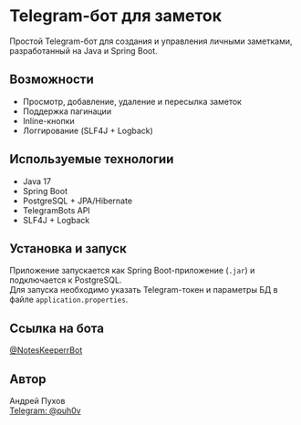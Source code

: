 # Telegram-бот для заметок

Простой Telegram-бот для создания и управления личными заметками, разработанный на Java и Spring Boot.

##  Возможности 

- Просмотр, добавление, удаление и пересылка заметок 
- Поддержка пагинации
- Inline-кнопки
- Логгирование (SLF4J + Logback)

## Используемые технологии 
 
- Java 17
- Spring Boot
- PostgreSQL + JPA/Hibernate
- TelegramBots API
- SLF4J + Logback 

## Установка и запуск 

Приложение запускается как Spring Boot-приложение (`.jar`) и подключается к PostgreSQL.  
Для запуска необходимо указать Telegram-токен и параметры БД в файле `application.properties`.

## Ссылка на бота

[@NotesKeeperrBot](https://t.me/NotesKeeperrBot)

## Автор

Андрей Пухов  
[Telegram: @puh0v](https://t.me/puh0v)
